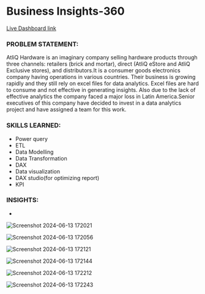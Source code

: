 # Business Insights-360
[Live Dashboard link](https://app.powerbi.com/view?r=eyJrIjoiZDVlYWY5NWItMzYzYy00ZjJjLTkxMzItNGY4NDU2NjU2ODQwIiwidCI6ImM2ZTU0OWIzLTVmNDUtNDAzMi1hYWU5LWQ0MjQ0ZGM1YjJjNCJ9)
### PROBLEM STATEMENT:
 AtliQ Hardware is an imaginary company selling hardware products through three channels: retailers (brick and mortar), direct (AtliQ eStore and AtliQ Exclusive stores), and distributors.It is a consumer goods electronics company having operations in various countries. Their business is growing rapidly and they still rely on excel files for data analytics. Excel files are hard to consume and not effective in generating insights. Also due to the lack of effective analytics the company faced a major loss in Latin America.Senior executives of this company have decided to invest in a data analytics project and have assigned a team for this work.

### SKILLS LEARNED:
- Power query
- ETL
- Data Modelling
- Data Transformation
- DAX
- Data visualization
- DAX studio(for optimizing report)
- KPI

### INSIGHTS:
-


![Screenshot 2024-06-13 172021](https://github.com/hKasturik/Business_-Insights-360/assets/170725023/0f546f2f-b516-4ce8-aec2-3ae7d76684bf)

![Screenshot 2024-06-13 172056](https://github.com/hKasturik/Business_-Insights-360/assets/170725023/f36cfc92-7945-4e01-8798-b3c2b5294141)

![Screenshot 2024-06-13 172121](https://github.com/hKasturik/Business_-Insights-360/assets/170725023/8d38d78b-dcd9-4822-8ec3-92f4819cb8f6)

![Screenshot 2024-06-13 172144](https://github.com/hKasturik/Business_-Insights-360/assets/170725023/a9c9ebd0-c467-4de5-a303-206ac0c95a1d)

![Screenshot 2024-06-13 172212](https://github.com/hKasturik/Business_-Insights-360/assets/170725023/2410d329-3a35-45b2-8718-b240d26165e2)

![Screenshot 2024-06-13 172243](https://github.com/hKasturik/Business_-Insights-360/assets/170725023/53abe1ba-ceb2-4512-9f0a-5067e5ded801)




